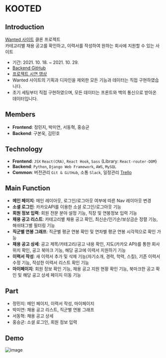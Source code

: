 # KOOTED

## Introduction
[ Wanted 사이트](https://www.wanted.co.kr/newintro) 클론 프로젝트<br>
카테고리별 채용 공고를 확인하고, 이력서를 작성하여 원하는 회사에 지원할 수 있는 사이트
- 기간: 2021. 10. 18. ~ 2021. 10. 29.
- [Backend GitHub](https://github.com/wecode-bootcamp-korea/25-2nd-KOOTED-backend)
- [프로젝트 시연 영상](https://www.youtube.com/watch?v=IAU3L0hZchE&t=2s)
- Wanted 사이트의 기획과 디자인을 제외한 모든 기능과 데이터는 직접 구현하였습니다.
- 초기 세팅부터 직접 구현하였으며, 모든 데이터는 프론트와 백의 통신으로 받아온 데이터입니다.

## Members
- **Frontend**: 정민지, 박미연, 서동혁, 홍승균
- **Backend**: 구본욱, 김민호


## Technology
- **Frontend**: `JSX` `React(CRA)`, `React Hook`, `Sass` (Library: `React-router-DOM`)
- **Backend**: `Python`, `Django Web Framework`, `AWS`, `MySQL`
- **Common**: 버전관리 `Git & GitHub`, 소통 `Slack`, 일정관리 [Trello](https://trello.com/b/7H4voa32/kooted)

## Main Function
- **메인 페이지**: 메인 레이아웃, 로그인/로그아웃 여부에 따른 Nav 레이아웃 변경
- **소셜 로그인**: 카카오API를 이용한 소셜 로그인/로그아웃 기능
- **회원 정보 입력**: 회원 전문 분야 설정 기능, 직장 및 연봉정보 입력 기능
- **채용 공고 리스트**: 카테고리별 채용 공고 확인, 최신순/인기순/보상금순 정렬 기능, 해쉬태그별 필터링 기능
- **직군별 연봉 그래프**: 직군별 평균 연봉 확인 및 연차별 평균 연봉 시각적으로 확인 가능
- **채용 공고 상세**: 공고 제목/카테고리/공고 내용 확인, 지도(카카오 API)를 통한 회사 위치 확인, 공고 북마크 기능, 해당 공고에 이력서 지원하기 기능
- **이력서 작성**: 새 이력서 추가 및 삭제 기능(자기소개, 경력, 학력, 스킬), 기존 이력서 수정 기능, 작성한 이력서 리스트 확인 기능
- **마이페이지**: 회원 정보 확인 기능, 채용 공고 지원 현황 확인 기능, 북마크한 공고 확인 및 해당 공고 상세 페이지 이동 기능

## Part
- 정민지: 메인 페이지, 이력서 작성, 마이페이지
- 박미연: 채용 공고 리스트, 직군별 연봉 그래프
- 서동혁: 채용 공고 상세
- 홍승균: 소셜 로그인, 회원 정보 입력

## Demo
![image](https://user-images.githubusercontent.com/20683436/139555593-a33905fb-368e-4fba-88ba-532795b9828c.png)
